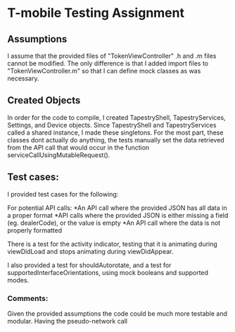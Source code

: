 # T-mobile Testing Assignment

## Assumptions

I assume that the provided files of "TokenViewController" .h and .m files cannot be modified. The only difference is
that I added import files to "TokenViewController.m" so that I can define mock classes as was necessary.

## Created Objects

In order for the code to compile, I created TapestryShell, TapestryServices, Settings, and Device objects.
Since TapestryShell and TapestryServices called a shared instance, I made these singletons. For the most part, these
classes dont actually do anything, the tests manually set the data retrieved from the API call that would occur in the
function serviceCallUsingMutableRequest().

## Test cases:

I provided test cases for the following:

For potential API calls:
*An API call where the provided JSON has all data in a proper format
*API calls where the provided JSON is either missing a field (eg. dealerCode), or the value is empty
*An API call where the data is not properly formatted

There is a test for the activity indicator, testing that it is animating during viewDidLoad and stops animating during
viewDidAppear.

I also provided a test for shouldAutorotate, and a test for supportedInterfaceOrientations, using mock booleans and
supported modes.

### Comments:

Given the provided assumptions the code could be much more testable and modular. Having the pseudo-network call
